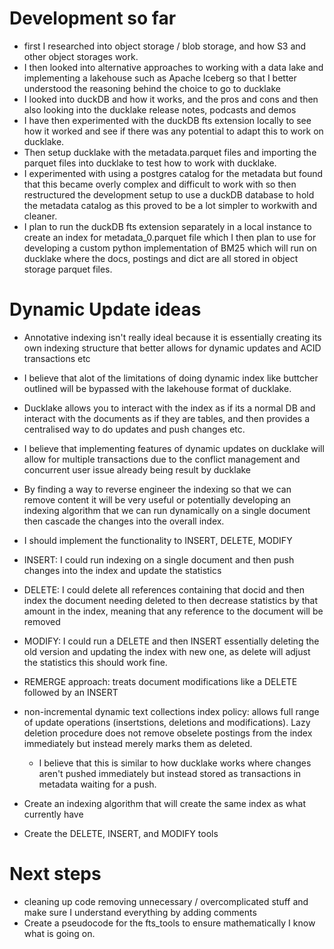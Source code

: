 # Development so far
- first I researched into object storage / blob storage, and how S3 and other object storages work.
- I then looked into alternative approaches to working with a data lake and implementing a lakehouse such as Apache Iceberg so that I better understood the reasoning behind the choice to go to ducklake
- I looked into duckDB and how it works, and the pros and cons and then also looking into the ducklake release notes, podcasts and demos
- I have then experimented with the duckDB fts extension locally to see how it worked and see if there was any potential to adapt this to work on ducklake.
- Then setup ducklake with the metadata.parquet files and importing the parquet files into ducklake to test how to work with ducklake.
- I experimented with using a postgres catalog for the metadata but found that this became overly complex and difficult to work with so then restructured the development setup to use a duckDB database to hold the metadata catalog as this proved to be a lot simpler to workwith and cleaner.
- I plan to run the duckDB fts extension separately in a local instance to create an index for metadata_0.parquet file which I then plan to use for developing a custom python implementation of BM25 which will run on ducklake where the docs, postings and dict are all stored in object storage parquet files.

# Dynamic Update ideas
- Annotative indexing isn't really ideal because it is essentially creating its own indexing structure that better allows for dynamic updates and ACID transactions etc
- I believe that alot of the limitations of doing dynamic index like buttcher outlined will be bypassed with the lakehouse format of ducklake.
- Ducklake allows you to interact with the index as if its a normal DB and interact with the documents as if they are tables, and then provides a centralised way to do updates and push changes etc.
- I believe that implementing features of dynamic updates on ducklake will allow for multiple transactions due to the conflict management and concurrent user issue already being result by ducklake
- By finding a way to reverse engineer the indexing so that we can remove content it will be very useful or potentially developing an indexing algorithm that we can run dynamically on a single document then cascade the changes into the overall index.
- I should implement the functionality to INSERT, DELETE, MODIFY
- INSERT: I could run indexing on a single document and then push changes into the index and update the statistics
- DELETE: I could delete all references containing that docid and then index the document needing deleted to then decrease statistics by that amount in the index, meaning that any reference to the document will be removed
- MODIFY: I could  run a DELETE and then INSERT essentially deleting the old version and updating the index with new one, as delete will adjust the statistics this should work fine.
- REMERGE approach: treats document modifications like a DELETE followed by an INSERT
- non-incremental dynamic text collections index policy: allows full range of update operations (insertstions, deletions and modifications). Lazy deletion procedure does not remove obselete postings from the index immediately but instead merely marks them as deleted.
	- I believe that this is similar to how ducklake works where changes aren't pushed immediately but instead stored as transactions in metadata waiting for a push.

- Create an indexing algorithm that will create the same index as what currently have
- Create the DELETE, INSERT, and MODIFY tools 

# Next steps
- cleaning up code removing unnecessary / overcomplicated stuff and make sure I understand everything by adding comments
- Create a pseudocode for the fts_tools to ensure mathematically I know what is going on.